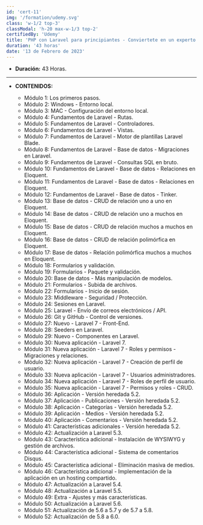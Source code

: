 ```yaml
---
id: 'cert-11'
img: '/formation/udemy.svg'
class: 'w-1/2 top-3'
classModal: 'h-20 max-w-1/3 top-2'
certifiedBy: 'Udemy'
title: 'PHP con Laravel para principiantes - Conviertete en un experto en Laravel'
duration: '43 horas'
date: '13 de Febrero de 2023'
---
```


- **Duración:** 43 Horas.

---

- **CONTENIDOS:**

  - Módulo 1: Los primeros pasos.
  - Módulo 2: Windows - Entorno local.
  - Módulo 3: MAC - Configuración del entorno local.
  - Módulo 4: Fundamentos de Laravel - Rutas.
  - Módulo 5: Fundamentos de Laravel - Controladores.
  - Módulo 6: Fundamentos de Laravel - Vistas.
  - Módulo 7: Fundamentos de Laravel - Motor de plantillas Laravel Blade.
  - Módulo 8: Fundamentos de Laravel - Base de datos - Migraciones en Laravel.
  - Módulo 9: Fundamentos de Laravel - Consultas SQL en bruto.
  - Módulo 10: Fundamentos de Laravel - Base de datos - Relaciones en Eloquent.
  - Módulo 11: Fundamentos de Laravel - Base de datos - Relaciones en Eloquent.
  - Módulo 12: Fundamentos de Laravel - Base de datos - Tinker.
  - Módulo 13: Base de datos - CRUD de relación uno a uno en Eloquent.
  - Módulo 14: Base de datos - CRUD de relación uno a muchos en Eloquent.
  - Módulo 15: Base de datos - CRUD de relación muchos a muchos en Eloquent.
  - Módulo 16: Base de datos - CRUD de relación polimórfica en Eloquent.
  - Módulo 17: Base de datos - Relación polimórfica muchos a muchos en Eloquent.
  - Módulo 18: Formularios y validación.
  - Módulo 19: Formularios - Paquete y validación.
  - Módulo 20: Base de datos - Más manipulación de modelos.
  - Módulo 21: Formularios - Subida de archivos.
  - Módulo 22: Formularios - Inicio de sesión.
  - Módulo 23: Middleware - Seguridad / Protección.
  - Módulo 24: Sesiones en Laravel.
  - Módulo 25: Laravel - Envío de correos electrónicos / API.
  - Módulo 26: Git y GitHub - Control de versiones.
  - Módulo 27: Nuevo - Laravel 7 - Front-End.
  - Módulo 28: Seeders en Laravel.
  - Módulo 29: Nuevo - Componentes en Laravel.
  - Módulo 30: Nueva aplicación - Laravel 7.
  - Módulo 31: Nueva aplicación - Laravel 7 - Roles y permisos - Migraciones y relaciones.
  - Módulo 32: Nueva aplicación - Laravel 7 - Creación de perfil de usuario.
  - Módulo 33: Nueva aplicación - Laravel 7 - Usuarios administradores.
  - Módulo 34: Nueva aplicación - Laravel 7 - Roles de perfil de usuario.
  - Módulo 35: Nueva aplicación - Laravel 7 - Permisos y roles - CRUD.
  - Módulo 36: Aplicación - Versión heredada 5.2.
  - Módulo 37: Aplicación - Publicaciones - Versión heredada 5.2.
  - Módulo 38: Aplicación - Categorías - Versión heredada 5.2.
  - Módulo 39: Aplicación - Medios - Versión heredada 5.2.
  - Módulo 40: Aplicación - Comentarios - Versión heredada 5.2.
  - Módulo 41: Características adicionales - Versión heredada 5.2.
  - Módulo 42: Actualización a Laravel 5.3.
  - Módulo 43: Característica adicional - Instalación de WYSIWYG y gestión de archivos.
  - Módulo 44: Característica adicional - Sistema de comentarios Disqus.
  - Módulo 45: Característica adicional - Eliminación masiva de medios.
  - Módulo 46: Característica adicional - Implementación de la aplicación en un hosting compartido.
  - Módulo 47: Actualización a Laravel 5.4.
  - Módulo 48: Actualización a Laravel 5.5.
  - Módulo 49: Extra - Ajustes y más características.
  - Módulo 50: Actualización a Laravel 5.6.
  - Módulo 51: Actualización de 5.6 a 5.7 y de 5.7 a 5.8.
  - Módulo 52: Actualización de 5.8 a 6.0.
